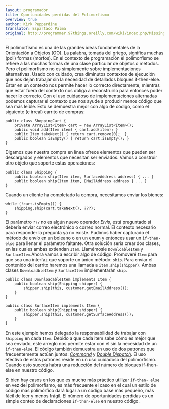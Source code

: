 ```yaml
---
layout: programador
title: Oportunidades perdidas del Polimorfismo
overview: true
author: Kirk Pepperdine
translator: Espartaco Palma
original: http://programmer.97things.oreilly.com/wiki/index.php/Missing_Opportunities_for_Polymorphism
---
```


El polimorfismo es una de las grandes ideas fundamentales de la
Orientación a Objetos (OO). La palabra, tomada del griego, significa
muchas (poli) formas (morfos). En el contexto de programación el
polimorfismo se refiere a las muchas formas de una clase particular de
objetos o métodos. Pero el polimorfismo no es simplemente sobre
implementaciones alternativas. Usado con cuidado, crea diminutos
contextos de ejecución que nos dejan trabajar sin la necesidad de
detallados bloques if-then-else. Estar en un contexto nos permite hacer
lo correcto directamente, mientras que estar fuera del contexto nos
obliga a reconstruirlo para entonces poder hacer lo correcto. Con el uso
cuidadoso de implementaciones alternadas podemos capturar el contexto
que nos ayude a producir menos código que sea más leíble. Esto se
demuestra mejor con algo de código, como el siguiente (e irreal) carrito
de compras:


    public class ShoppingCart {
        private ArrayList<Item> cart = new ArrayList<Item>();
        public void add(Item item) { cart.add(item); }
        public Item takeNext() { return cart.remove(0);  }
        public boolean isEmpty() { return cart.isEmpty(); }
    }

Digamos que nuestra compra en línea ofrece elementos que pueden ser
descargados y elementos que necesitan ser enviados. Vamos a construir
otro objeto que soporte estas operaciones:

    public class Shipping {
        public boolean ship(Item item, SurfaceAddress address) { ... }
        public boolean ship(Item item, EMailAddress address { ... }
    }

Cuando un cliente ha completado la compra, necesitamos enviar los bienes:

    while (!cart.isEmpty()) {
        shipping.ship(cart.takeNext(), ???);
    }

El parámetro `???` no es algún nuevo operador _Elvis_, está preguntado
si debería enviar correo electrónico o correo normal. El contexto
necesario para responder la pregunta ya no existe. Pudimos haber
capturado el método de envío en un boleano o en un enum y entonces usar
un `if-then- else` para llenar el parámetro faltante. Otra solución
sería crear dos clases, en las cuales ambas extiendan `Item`. Llamémosle
`DownloableItem` y `SurfaceItem`.Ahora vamos a escribir algo de código.
Promoveré `Item` para que sea una interfaz que soporte un único método:
`ship`. Para enviar el contenido del carrito haremos una llamada a
`item.ship(shipper)`. Ambas clases `DownloadbleItem` y `SurfaceItem`
implementarán `ship`.

    public class DownloadableItem implements Item {
        public boolean ship(Shipping shipper) {
            shipper.ship(this, customer.getEmailAddress());
        }
    }

    public class SurfaceItem implements Item {
        public boolean ship(Shipping shipper) {
            shipper.ship(this, customer.getSurfaceAddress());
        }
    }

En este ejemplo hemos delegado la responsabilidad de trabajar con
`Shipping` en cada `Item`. Debido a que cada item sabe cómo es mejor que
sea enviado, este arreglo nos permite estar con él sin la necesidad de
un `if-then-else`. El código también demuestra un uso de dos patrones
que frecuentemente actúan juntos: [_Command_][1] y [_Double
Dispatch_][2]. El uso efectivo de estos patrones reside en un uso
cuidadoso del polimorfismo. Cuando esto suceda habrá una reducción del
número de bloques if-then-else en nuestro código.

Si bien hay casos en los que es mucho más práctico utilizar `if-then-
else` en vez del polimorfismo, es más frecuente el caso en el cual un
estilo de código más polimórfico dará lugar a un código base más
pequeño, más fácil de leer y menos frágil. El número de oportunidades
perdidas es un simple conteo de declaraciones `if-then-else` en nuestro
código.


[1]: https://en.wikipedia.org/wiki/Command_pattern
[2]: https://en.wikipedia.org/wiki/Double_dispatch
